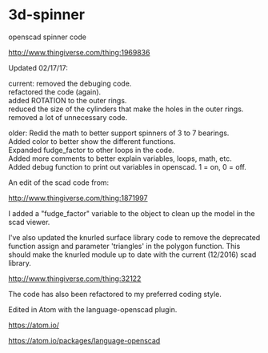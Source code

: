 # 3d-spinner
openscad spinner code

http://www.thingiverse.com/thing:1969836

Updated 02/17/17:

current:
removed the debuging code.<br>
refactored the code (again).<br>
added ROTATION to the outer rings.<br>
reduced the size of the cylinders that make the holes in the outer rings.<br>
removed a lot of unnecessary code.<br>

older:
Redid the math to better support spinners of 3 to 7 bearings.<br>
Added color to better show the different functions.<br>
Expanded fudge_factor to other loops in the code.<br>
Added more comments to better explain variables, loops, math, etc.<br>
Added debug function to print out variables in openscad. 1 = on, 0 = off.<br>

An edit of the scad code from:

http://www.thingiverse.com/thing:1871997

I added a "fudge_factor" variable to the object to clean up the model in the scad viewer.

I've also updated the knurled surface library code to remove the deprecated function assign and parameter 'triangles' in the polygon function.
This should make the knurled module up to date with the current (12/2016) scad library.

http://www.thingiverse.com/thing:32122

The code has also been refactored to my preferred coding style.

Edited in Atom with the language-openscad plugin.

https://atom.io/

https://atom.io/packages/language-openscad
